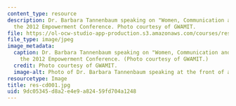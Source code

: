 ```yaml
---
content_type: resource
description: Dr. Barbara Tannenbaum speaking on "Women, Communication and Power" at
  the 2012 Empowerment Conference. Photo courtesy of GWAMIT.
file: https://ol-ocw-studio-app-production.s3.amazonaws.com/courses/res-cd-001-leadership-and-empowerment-resources-from-graduate-women-at-mit-gwamit-spring-2012/9dc05345d8a2e4e9a82459fd704a1248_res-cd001.jpg
file_type: image/jpeg
image_metadata:
  caption: Dr. Barbara Tannenbaum speaking on "Women, Communication and Power" at
    the 2012 Empowerment Conference. (Photo courtesy of GWAMIT.)
  credit: Photo courtesy of GWAMIT.
  image-alt: Photo of Dr. Barbara Tannenbaum speaking at the front of an auditorium.
resourcetype: Image
title: res-cd001.jpg
uid: 9dc05345-d8a2-e4e9-a824-59fd704a1248
---
```

